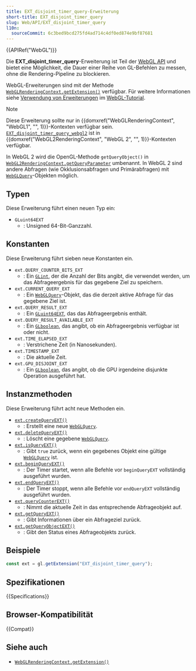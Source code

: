 ```yaml
---
title: EXT_disjoint_timer_query-Erweiterung
short-title: EXT_disjoint_timer_query
slug: Web/API/EXT_disjoint_timer_query
l10n:
  sourceCommit: 6c3bed9bcd275fd4ad714c4df0ed874e9bf87681
---
```


{{APIRef("WebGL")}}

Die **EXT_disjoint_timer_query**-Erweiterung ist Teil der [WebGL API](/de/docs/Web/API/WebGL_API) und bietet eine Möglichkeit, die Dauer einer Reihe von GL-Befehlen zu messen, ohne die Rendering-Pipeline zu blockieren.

WebGL-Erweiterungen sind mit der Methode [`WebGLRenderingContext.getExtension()`](/de/docs/Web/API/WebGLRenderingContext/getExtension) verfügbar. Für weitere Informationen siehe [Verwendung von Erweiterungen](/de/docs/Web/API/WebGL_API/Using_Extensions) im [WebGL-Tutorial](/de/docs/Web/API/WebGL_API/Tutorial).

> [!NOTE]
> Diese Erweiterung sollte nur in {{domxref("WebGLRenderingContext", "WebGL1", "", 1)}}-Kontexten verfügbar sein. [`EXT_disjoint_timer_query_webgl2`](/de/docs/Web/API/EXT_disjoint_timer_query_webgl2) ist in {{domxref("WebGL2RenderingContext", "WebGL 2", "", 1)}}-Kontexten verfügbar.
>
> In WebGL 2 wird die OpenGL-Methode `getQueryObject()` in [`WebGL2RenderingContext.getQueryParameter`](/de/docs/Web/API/WebGL2RenderingContext/getQueryParameter) umbenannt.
> In WebGL 2 sind andere Abfragen (wie Okklusionsabfragen und Primärabfragen) mit [`WebGLQuery`](/de/docs/Web/API/WebGLQuery)-Objekten möglich.

## Typen

Diese Erweiterung führt einen neuen Typ ein:

- `GLuint64EXT`
  - : Unsigned 64-Bit-Ganzzahl.

## Konstanten

Diese Erweiterung führt sieben neue Konstanten ein.

- `ext.QUERY_COUNTER_BITS_EXT`
  - : Ein [`GLint`](/de/docs/Web/API/WebGL_API/Types), der die Anzahl der Bits angibt, die verwendet werden, um das Abfrageergebnis für das gegebene Ziel zu speichern.
- `ext.CURRENT_QUERY_EXT`
  - : Ein [`WebGLQuery`](/de/docs/Web/API/WebGLQuery)-Objekt, das die derzeit aktive Abfrage für das gegebene Ziel ist.
- `ext.QUERY_RESULT_EXT`
  - : Ein [`GLuint64EXT`](/de/docs/Web/API/WebGL_API/Types), das das Abfrageergebnis enthält.
- `ext.QUERY_RESULT_AVAILABLE_EXT`
  - : Ein [`GLboolean`](/de/docs/Web/API/WebGL_API/Types), das angibt, ob ein Abfrageergebnis verfügbar ist oder nicht.
- `ext.TIME_ELAPSED_EXT`
  - : Verstrichene Zeit (in Nanosekunden).
- `ext.TIMESTAMP_EXT`
  - : Die aktuelle Zeit.
- `ext.GPU_DISJOINT_EXT`
  - : Ein [`GLboolean`](/de/docs/Web/API/WebGL_API/Types), das angibt, ob die GPU irgendeine disjunkte Operation ausgeführt hat.

## Instanzmethoden

Diese Erweiterung führt acht neue Methoden ein.

- [`ext.createQueryEXT()`](/de/docs/Web/API/EXT_disjoint_timer_query/createQueryEXT)
  - : Erstellt eine neue [`WebGLQuery`](/de/docs/Web/API/WebGLQuery).
- [`ext.deleteQueryEXT()`](/de/docs/Web/API/EXT_disjoint_timer_query/deleteQueryEXT)
  - : Löscht eine gegebene [`WebGLQuery`](/de/docs/Web/API/WebGLQuery).
- [`ext.isQueryEXT()`](/de/docs/Web/API/EXT_disjoint_timer_query/isQueryEXT)
  - : Gibt `true` zurück, wenn ein gegebenes Objekt eine gültige [`WebGLQuery`](/de/docs/Web/API/WebGLQuery) ist.
- [`ext.beginQueryEXT()`](/de/docs/Web/API/EXT_disjoint_timer_query/beginQueryEXT)
  - : Der Timer startet, wenn alle Befehle vor `beginQueryEXT` vollständig ausgeführt wurden.
- [`ext.endQueryEXT()`](/de/docs/Web/API/EXT_disjoint_timer_query/endQueryEXT)
  - : Der Timer stoppt, wenn alle Befehle vor `endQueryEXT` vollständig ausgeführt wurden.
- [`ext.queryCounterEXT()`](/de/docs/Web/API/EXT_disjoint_timer_query/queryCounterEXT)
  - : Nimmt die aktuelle Zeit in das entsprechende Abfrageobjekt auf.
- [`ext.getQueryEXT()`](/de/docs/Web/API/EXT_disjoint_timer_query/getQueryEXT)
  - : Gibt Informationen über ein Abfrageziel zurück.
- [`ext.getQueryObjectEXT()`](/de/docs/Web/API/EXT_disjoint_timer_query/getQueryObjectEXT)
  - : Gibt den Status eines Abfrageobjekts zurück.

## Beispiele

```js
const ext = gl.getExtension("EXT_disjoint_timer_query");
```

## Spezifikationen

{{Specifications}}

## Browser-Kompatibilität

{{Compat}}

## Siehe auch

- [`WebGLRenderingContext.getExtension()`](/de/docs/Web/API/WebGLRenderingContext/getExtension)
